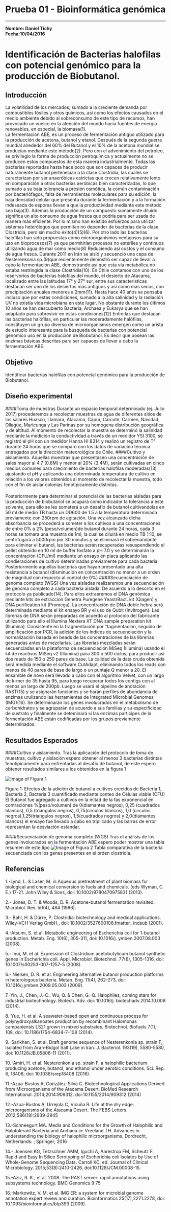 # Prueba 01 - Bioinformática genómica
___

**Nombre: Daniel Tichy**  
**Fecha:10/04/2016**
&nbsp;

#  Identificación de Bacterias halofilas con potencial genómico para la producción de Biobutanol.

##  Introducción 

La volatilidad de los mercados, sumado a la creciente demanda por combustibles fósiles y otros químicos, así como los efectos causados en el medio ambiente debido al sobreconsumo de este tipo de recursos, han provocado un vuelco en la atención del mundo hacia fuentes de energía renovables, en especial, la biomasa(1).   
La fermentación ABE, es un proceso de fermentación antiguo utilizado para la producción de acetona, butanol y etanol. Después de la segunda guerra mundial alrededor del 60% del Butanol y el 10% de la acetona mundial se producían mediante este método(2). Pero con el advenimiento del petróleo, se privilegio la forma de producción petroquímica y actualmente no se producen estos compuestos de esta manera industrialmente. Todas las bacterias reportadas hasta hace poco que son capaces de producir naturalmente butanol pertenecían a la clase
Clostridia, las cuales se caracterizan por ser anaeróbicas estrictas que crecen relativamente lento en comparación a otras bacterias aeróbicas bien caracterizadas, lo que sumado a su baja tolerancia a presión osmótica, la común contaminación por bacteriófagos, falta de herramientas moleculares para su edición, la baja densidad celular que presenta durante la fermentación 
y a la formación indeseada de esporas llevan a que la productividad mediante este método sea baja(3).
Además la producción de un compuesto sumamente diluido significa un alto consumo de agua fresca que podría para ser usada de manera más eficiente. Por lo mismo han existido esfuerzos para utilizar sistemas heterólogos que permitan no depender de bacterias de la clase Clostridia, pero sin mucho éxito(4)(5)(6).
Por otro lado las bacterias halófilas han sido propuestas como microorganismos ventajosos para su uso en bioprocesos(7) ya que permitirían procesos no estériles y continuos utilizando agua de mar como medio(8) Reduciendo así costos y el  consumo de agua fresca. 
Durante 2011 en Irán se aisló y secuenció una cepa de Nesterenkonia sp.(9)que recientemente demostró ser capaz de llevar a cabo la fermentación ABE, demostrando así que esta vía metabólica no estaba restringida la clase Clostridia(10). 
En Chile contamos con uno de los reservorios de bacterias halofilas del mundo, el desierto de Atacama, localizado entre las latitudes 17° y 27° sur, entre sus caracteristicas destacan ser uno de los desiertos más antiguos y así como más secos, con precipitación anuales menores a 2mm(11). Hasta hace 40 años se pensaba incluso que por estas condiciones, sumado a la alta
salinidad y la radiación UV no existía vida microbiana en este lugar. No obstante durante los últimos 10 años se han descubierto Bacteria, Archaea y Eukarya que se han adaptado para sobrevivir en estas condiciones(12) Entre las que destacan las bacterias halófilas, en particular las moderadamente halófilas, constituyen un grupo diverso de microorganismos emergen 
como un arista de estudio interesante para la búsqueda de bacterias con potencial genómico uso en la producción de Biobutanol.
Es decir que posean las enzimas básicas descritas para ser capaces de llevar a cabo la fermentación ABE. 

##  Objetivo 
Identificar bacterias halófilas con potencial genómico para la producción de Biobutanol. 

##  Diseño experimental

####Toma de muestras
Durante un espacio temporal determinado (ej. Julio 2017) procederemos a recolectar muestras de agua de diferentes sitios 
de los salares Huasco, Llamara, Atacama, Capur, Carcote, Carmen, Navidad, Ollagüe, Maricunga y Las Parinas por su homogena distribución geográfica y de altitud. Al momento de recolectar la muestra se determinó la salinidad mediante la medición la conductividad a través de un medidor YSI 3100, se registró el pH con un medidor Hanna HI 8314 y realizó un registro de T° 
durante 24 horas que se comparó con los datos de variación térmica entregados por la dirección meteorológica de Chile. 
####Cultivo y aislamiento. 
Aquellas muestras que presentasen una concentración de sales mayor al 4.7 (0.8M) y menor al 20% (3.4M), serán cultivadas en cinco medios comunes para crecimiento de bacterias halofilas moderadas(13) ajustando el pH y aplicando una determinada temperatura de cultivo en relación a los valores obtenidos al momento de recolectar la muestra, todo con el fin de aislar colonias fenotípicamente distintas. 
####
Posteriormente para determinar el potencial de las bacterias aisladas para la producción de biobutanol se ocupará como indicador la tolerancia a este solvente, para ello se les someterá a un desafío de butanol cultivandolas en 50 ml de medio TB hasta un OD600 de 1.5 a la temperatura determinada previamente con 250rpm de agitación. 
Una vez alcanzada dicha absorbancia se procederá a someter a los cultivos a una concentraciones de entre 0% a 2% (peso/volumen)de butanol durante 24 horas, cada 3 horas se tomara una muestra de 1ml, la cual se diluirá en medio TB 1:10, se centrifugará a 5000rpm por 30 minutos y se eliminará el sobrenandante para eliminar el butanol, las bacterias serán recuperadas resuspendiendo el pellet 
obtenido en 10 ml de buffer fosfato a pH 7.0 y se determinarán la concentración (CFU/ml) mediante un ensayo en placa  aplicando 
las condieraciones de cultivo determinadas previamente para cada bacteria. Posteriormente aquellas bacterias que hayan presentado una alta resistencia a butanol (disminución en concentración no menor a un orden de magnitud con respecto al control de 0%) 
####Secuenciación de genoma completo (WGS)
Una vez aisladas realizaremos una secuenciación de genoma completo a cada bacteria aislada.
De acuerdo a lo descrito en el protocolo ya publicado(14). Para ellos extraeremos el DNA genómica mediante kits de extracción Genetra Puregene Yeast/Bact. kit (Qiagen) y DNA purification kit (Promega). La concentración de DNA doble hebra será determinada mediante el kit ensayo BR y el uso de Qubit (Invitrogen). 
Las librerías de DNA serán preparadas de acuerdo al protocolo del fabricante utilizando para ello el Illumina Nextera XT DNA sample preparation kit (Illumina). Consistente en la fragmentación por "tagmentación, seguido de amplificación por PCR, la adición de los índices de secuenciación y la normalización basada en beads de las concentraciones de las librerías generadas antes de mezclarlas. Las librerías mezcladas serán secuenciadas en la plataforma de secuenciación MiSeq (Illumina) usando el kit de reactivos MiSeq v2 (Illumina) para 300 o 500 ciclos, para producir así dos reads de 150 o 250 pares de base. 
La calidad de la data cruda obtenida será medida mediante el software CutAdapt, eliminando todos los reads con menos de 40 pares de base de largo o un puntaje Q menor a 20. El ensamble de novo será llevado a cabo con el algoritmo Velvet, con un largo de k-mer de 35 hasta 95, para luego recuperar todos los contigs con al menos un largo de 200pb.
Luego se usará el pipeline de anotación RAST(15) y se asignarán funciones y se harán perfiles de abundancia de enzimas urulizando las herramientas de Integrated Microbial Genomes (IMG)(16). Se determinarán los genes involucrados en el metabolismo de carbohidratos y se agruparán de acuerdo a sus familias y su especificidad de sustrato y finalmente 
se deteminará si las enzimas participes de la fermentación ABE están codificadas por los grupos previamente determinados.

##  Resultados Esperados 

####Cultivo y aislamiento. 
Tras la aplicación del protocolo de toma de muestras, cultivo y aislación espero obtener al menos 3 bacterias distintas fenotipicamente para enfrentarlas al desafío de butanol, de este espero obtener resultados similares a los obtenidos en la figura 1 

![Image of Figura 1](https://raw.githubusercontent.com/Daniel-Tichy/Bioinfo-Geno/master/figura1.png)

Figura 1: Efectos de la adición de butanol a cultivos crecidos de Bacteria 1, Bacteria 2, Bacteria 3 cuantificado mediante conteo de Células viable (CFU)
El Butanol fue agregado a cultivos en la mitad de la fas exponencial en contraciónes %(peso/volumen) de 0(diamantes negros), 0,25 (cuadrados blancos), 0,5 (triangulos negros), 0,75(circulos blancos), 1,0 (circulos negros),1,25(triangulos negros), 1,5(cuadrados negros) y 2,0(diamantes blancos)
el ensayo fue llevado a cabo en triplicado y las barras de error representan la desviación estandar.

####Secuenciación de genoma completo (WGS)
Tras el análisis de los genes involucrados en la fermentación ABE espero poder mostrar una tabla resumen de este tipo 
![Image of Figura 2](https://raw.githubusercontent.com/Daniel-Tichy/Bioinfo-Geno/master/figura2.jpg)
Tabla comparativa de la bacteria secuenciada con los genes presentes en el orden clostridia. 

## Referencias

1.-Lynd, L. & Laser, M. in Aqueous pretreatment of plant biomass for biological and chemical conversion to fuels and chemicals. (eds
Wyman, C. E.) 17-21. John Wiley & Sons, doi: 10.1002/9780470975831 (2013).

2.- Jones, D. T. & Woods, D. R. Acetone-butanol fermentation revisited. Microbiol. Rev. 50(4), 484 (1986).

3.- Bahl, H. & Dürre, P. Clostridia: biotechnology and medical applications. Wiley-VCH Verlag GmbH., doi: 10.1002/3527600108.fmatter_
indsub (2001).

4.-Atsumi, S. et al. Metabolic engineering of Escherichia coli for 1-butanol production. Metab. Eng. 10(6), 305-311, doi: 10.1016/j.
ymben.2007.08.003 (2008).

5.- Inui, M. et al. Expression of Clostridium acetobutylicum butanol synthetic genes in Escherichia coli. Appl. Microbiol. Biotechnol.
77(6), 1305-1316, doi: 10.1007/s00253-007-1257-5 (2008).

6.- Nielsen, D. R. et al. Engineering alternative butanol production platforms in heterologous bacteria. Metab. Eng. 11(4), 262-273, doi:
10.1016/j.ymben.2009.05.003 (2009).

7.-Yin, J., Chen, J.-C., Wu, Q. & Chen, G.-Q. Halophiles, coming stars for industrial biotechnology. Biotech. Adv. doi: 10.1016/j.
biotechadv.2014.10.008 (2014).

8.-Yue, H. et al. A seawater-based open and continuous process for polyhydroxyalkanoates production by recombinant Halomonas
campaniensis LS21 grown in mixed substrates. Biotechnol. Biofuels 7(1), 108, doi: 10.1186/1754-6834-7-108 (2014).

9.-Sarikhan, S. et al. Draft genome sequence of Nesterenkonia sp. strain F, isolated from Aran-Bidgol Salt Lake in Iran. J. Bacteriol.
193(19), 5580-5580, doi: 10.1128/JB.05808-11 (2011).

10.-Amiri, H. et al. Nesterenkonia sp. strain F, a halophilic bacterium producing acetone, butanol, and ethanol under aerobic conditions. Sci. 
Rep. 6, 18408; doi: 10.1038/srep18408 (2016).

11.-Azua-Bustos A, González-Silva C. Biotechnological Applications Derived from Microorganisms of the Atacama Desert. BioMed Research International. 
2014;2014:909312. doi:10.1155/2014/909312.(2014)

12.-Azua-Bustos A, Urrejola C, Vicuña R. Life at the dry edge: microorganisms of the Atacama Desert. The FEBS Letters. 2012;586(18):2939-2945

13.-Schneegurt MA. Media and Conditions for the Growth of Halophilic and Halotolerant Bacteria and Archaea in: Vreeland TH. Advances in understanding the biology of halophilic microorganisms. Dordrecht, Netherlands: ; Springer; 2016 

14.- Joensen KG, Tetzschner AMM, Iguchi A, Aarestrup FM, Scheutz F. Rapid and Easy In Silico Serotyping of Escherichia coli Isolates by Use of Whole-Genome Sequencing Data. Carroll KC, ed. Journal of Clinical Microbiology. 2015;53(8):2410-2426. doi:10.1128/JCM.00008-15.

15.-Aziz, R. K., et al. 2008. The RAST server: rapid annotations using subsystems technology. BMC Genomics 9:75

16.-Markowitz, V. M. et al. IMG ER: a system for microbial genome annotation expert review and curation. Bioinformatics 25(17),2271.2278, doi: 10.1093/bioinformatics/btp393 (2009).
